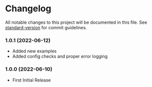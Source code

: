 # Changelog

All notable changes to this project will be documented in this file. See [standard-version](https://github.com/conventional-changelog/standard-version) for commit guidelines.

### 1.0.1 (2022-06-12)
- Added new examples
- Added config checks and proper error logging

### 1.0.0 (2022-06-10)
- First Initial Release
